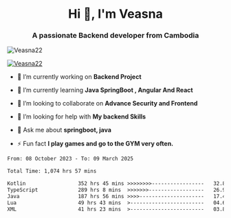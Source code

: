 <h1 align="center">Hi 👋, I'm Veasna</h1>
<h3 align="center">A passionate Backend developer from Cambodia</h3>

<p align="left"> <img src="https://komarev.com/ghpvc/?username=Veasna22&label=Profile%20views&color=0e75b6&style=flat" alt="Veasna22" /> </p>

<p align="left"> <a href="https://github.com/ryo-ma/github-profile-trophy"><img src="https://github-profile-trophy.vercel.app/?username=veasna22&theme=dracula" alt="Veasna22" /></a> </p>

- 🔭 I’m currently working on **Backend Project**

- 🌱 I’m currently learning **Java SpringBoot , Angular And React**

- 👯 I’m looking to collaborate on **Advance Security and Frontend**

- 🤝 I’m looking for help with **My backend Skills**

- 💬 Ask me about **springboot, java**

- ⚡ Fun fact **I play games and go to the GYM very often.**

<!--START_SECTION:waka-->

```txt
From: 08 October 2023 - To: 09 March 2025

Total Time: 1,074 hrs 57 mins

Kotlin                 352 hrs 45 mins >>>>>>>>-----------------   32.82 %
TypeScript             289 hrs 8 mins  >>>>>>>------------------   26.90 %
Java                   187 hrs 56 mins >>>>---------------------   17.48 %
Lua                    49 hrs 43 mins  >------------------------   04.63 %
XML                    41 hrs 23 mins  >------------------------   03.85 %
```

<!--END_SECTION:waka-->
